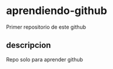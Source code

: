 # aprendiendo-github
Primer repositorio de este github

## descripcion
Repo solo para aprender github
